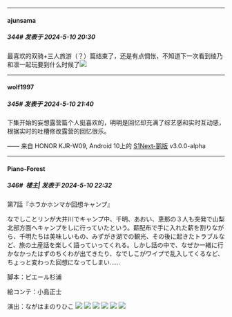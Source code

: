 ﻿
*****

####  ajunsama  
##### 344#       发表于 2024-5-10 20:30

最喜欢的双骑+三人旅游（？）篇结束了，还是有点惆怅，不知道下一次看到绫乃和凛一起玩要到什么时候了<img src="https://static.saraba1st.com/image/smiley/face2017/135.png" referrerpolicy="no-referrer">


*****

####  wolf1997  
##### 345#       发表于 2024-5-10 21:40

下集开始的妄想露营篇个人挺喜欢的，明明是回忆却充满了综艺感和实时互动感，根据实时的吐槽修改露营的回忆很乐。

—— 来自 HONOR KJR-W09, Android 10上的 [S1Next-鹅版](https://github.com/ykrank/S1-Next/releases) v3.0.0-alpha


*****

####  Piano-Forest  
##### 346#         楼主| 发表于 2024-5-10 22:32

第7話『ホラかホンマか回想キャンプ』

なでしことリンが大井川でキャンプ中、千明、あおい、恵那の３人も突発で山梨北部方面へキャンプをしに行っていたという。薪配布で手に入れた薪を割りながら、千明たちは美味しいもの、みずがき湖での観光、その後に起きたトラブルなど、旅の土産話を楽しく語っていってくれる。しかし話の中で、なぜか一緒に行かなかったはずのちくわが出てきたり、なでしこがワイプで乱入してくるなど、ちょっと変わった回想になってしまい……

脚本：ピエール杉浦

絵コンテ：小島正士

演出：ながはまのりひこ
<img src="https://p.sda1.dev/17/f34dfecee8793582eb8b61be090dec62/07_1.jpg" referrerpolicy="no-referrer">
<img src="https://p.sda1.dev/17/3baf37bad9d1a76e9dc8821cb4cfe8b6/07_2.jpg" referrerpolicy="no-referrer">
<img src="https://p.sda1.dev/17/dcc7b40474fb10c42a4a012fe31a9b98/07_3.jpg" referrerpolicy="no-referrer">
<img src="https://p.sda1.dev/17/5e23aa7fbfa15f220e0357ce80b6eab5/07_4.jpg" referrerpolicy="no-referrer">
<img src="https://p.sda1.dev/17/5446e4a848ace8d102ba9f242a4dfd18/07_5.jpg" referrerpolicy="no-referrer">
<img src="https://p.sda1.dev/17/74003867c6777c276ba6b253b3505f32/07_6.jpg" referrerpolicy="no-referrer">

